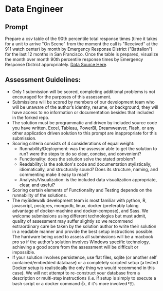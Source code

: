# Data Engineer

## Prompt
Prepare a csv table of the 90th percentile total response times (time it takes for a unit to arrive "On Scene" from the moment the call is "Received" at the 911 watch center) by month by Emergency Response District ("Battalion") for the last 12 months in San Francisco. Once the table is prepared, visualize the month over month 90th percentile response times by Emergency Response District appropriately. [Data Source Here](data.sfgov.org/Public-Safety/Fire-Department-Calls-for-Service/nuek-vuh3).

## Assessment Guidelines:
* Only 1 submission will be scored, completing additional problems is not encouraged for the purposes of this assessment.
* Submissions will be scored by members of our development team who will be unaware of the author’s identity, resume, or background; they will have access to no information or documentation besides that included in the forked repo.
* The solution must be programmatic and driven by included source code you have written. Excel, Tableau, PowerBI, Dreamweaver, Flash, or any other application driven solution to this prompt are inappropriate for this submission.
* Scoring criteria consists of 4 considerations of equal weight:
  * Runnability/Deployment: was the assessor able to get the solution to run? were the steps to do so clear, concise, and convenient?
  * Functionality: does the solution solve the stated problem?
  * Readability: is the solution's code and documentation stylistically, idiomatically, and structurally sound? Does its structure, naming, and commenting make it easy to read?
  * Analysis/Visualization: is the included data visualization appropriate, clear, and useful?
* Scoring certain elements of Functionality and Testing depends on the runnability of the solutions.
* The mySidewalk development team is most familiar with python, R, javascript, postgres, mongodb, linux, docker (preferably taking advantage of docker-machine and docker-compose), and Sass. We welcome submissions using different technologies but must admit, quality of assessment may suffer slightly so we recommend extraordinary care be taken by the solution author to write their solution in a readable manner and provide the best setup instructions possible. The hardware being used to assess all submissions will be a macbook pro so if the author’s solution involves Windows specific technology, achieving a good score from the assessment will be difficult or impossible.
* If your solution involves persistence, use flat files, sqlite (or another self contained/embedded database) or a completely scripted setup (a tested Docker setup is realistically the only thing we would recommend in this case). We will not attempt to re-construct your database from a description or multi-step instructions (i.e. if setup is simply to execute a bash script or a docker command 👍, if it's more involved 👎).